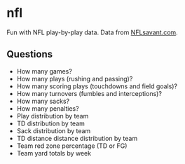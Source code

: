 # nfl

Fun with NFL play-by-play data. Data from [NFLsavant.com](http://www.nflsavant.com/about.php).

## Questions

- How many games?
- How many plays (rushing and passing)?
- How many scoring plays (touchdowns and field goals)?
- How many turnovers (fumbles and interceptions)?
- How many sacks?
- How many penalties?
- Play distribution by team
- TD distribution by team
- Sack distribution by team
- TD distance distance distribution by team
- Team red zone percentage (TD or FG)
- Team yard totals by week
